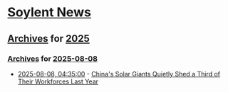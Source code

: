 # [Soylent News](../../../README.md)

## [Archives](../../index.md) for [2025](../index.md)

### [Archives](../../index.md) for [2025-08-08](index.md)

* [2025-08-08, 04:35:00](https://soylentnews.org/article.pl?sid=25/08/06/235236&from=rss) - [China's Solar Giants Quietly Shed a Third of Their Workforces Last Year](https://soylentnews.org/article.pl?sid=25/08/06/235236&from=rss)
